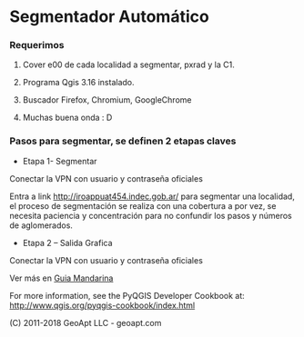 # Segmentador Automático

### Requerimos

1.  Cover e00 de cada localidad a segmentar, pxrad y  la C1.

2.  Programa Qgis 3.16 instalado.

3.  Buscador Firefox, Chromium, GoogleChrome

4.  Muchas buena onda : D

### Pasos para segmentar, se definen 2 etapas claves

* Etapa 1- Segmentar

Conectar la VPN con usuario y contraseña oficiales

Entra a link
http://iroappuat454.indec.gob.ar/
para segmentar una localidad, el proceso de segmentación se realiza con una cobertura a por vez, se necesita paciencia y concentración para no confundir los pasos y números de aglomerados.



* Etapa 2 – Salida Grafica

Conectar la VPN con usuario y contraseña oficiales

Ver más en [Guia Mandarina](./guia_mandarina.md)

For more information, see the PyQGIS Developer Cookbook at:
http://www.qgis.org/pyqgis-cookbook/index.html

(C) 2011-2018 GeoApt LLC - geoapt.com
